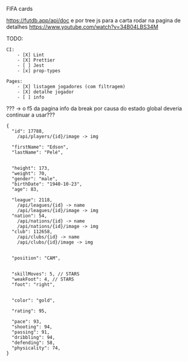 FIFA cards

https://futdb.app/api/doc
e por tree js para a carta rodar na pagina de detalhes
https://www.youtube.com/watch?v=34B04LBS34M

TODO:

    CI:
        - [X] Lint
        - [X] Prettier
        - [ ] Jest
        - [x] prop-types

    Pages:
        - [X] listagem jogadores (com filtragem)
        - [X] detalhe jogador
        - [ ] info

???
-> o f5 da pagina info da break por causa do estado global
deveria continuar a usar???

    {
      "id": 17788,
        /api/players/{id}/image -> img

      "firstName": "Edson",
      "lastName": "Pelé",


      "height": 173,
      "weight": 70,
      "gender": "male",
      "birthDate": "1940-10-23",
      "age": 83,

      "league": 2118,
        /api/leagues/{id} -> name
        /api/leagues/{id}/image -> img
      "nation": 54,
        /api/nations/{id} -> name
        /api/nations/{id}/image -> img
      "club": 112658,
        /api/clubs/{id} -> name
        /api/clubs/{id}/image -> img


      "position": "CAM",


      "skillMoves": 5, // STARS
      "weakFoot": 4, // STARS
      "foot": "right",


      "color": "gold",

      "rating": 95,

      "pace": 93,
      "shooting": 94,
      "passing": 91,
      "dribbling": 94,
      "defending": 58,
      "physicality": 74,
    }
